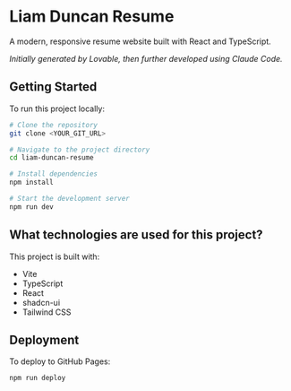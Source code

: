 # Liam Duncan Resume

A modern, responsive resume website built with React and TypeScript.

*Initially generated by Lovable, then further developed using Claude Code.*

## Getting Started

To run this project locally:

```sh
# Clone the repository
git clone <YOUR_GIT_URL>

# Navigate to the project directory
cd liam-duncan-resume

# Install dependencies
npm install

# Start the development server
npm run dev
```

## What technologies are used for this project?

This project is built with:

- Vite
- TypeScript
- React
- shadcn-ui
- Tailwind CSS

## Deployment

To deploy to GitHub Pages:

```sh
npm run deploy
```
